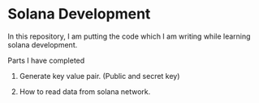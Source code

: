 # Solana Development

In this repository, I am putting the code which I am writing while learning solana development.

Parts I have completed

1. Generate key value pair. (Public and secret key)

2. How to read data from solana network.